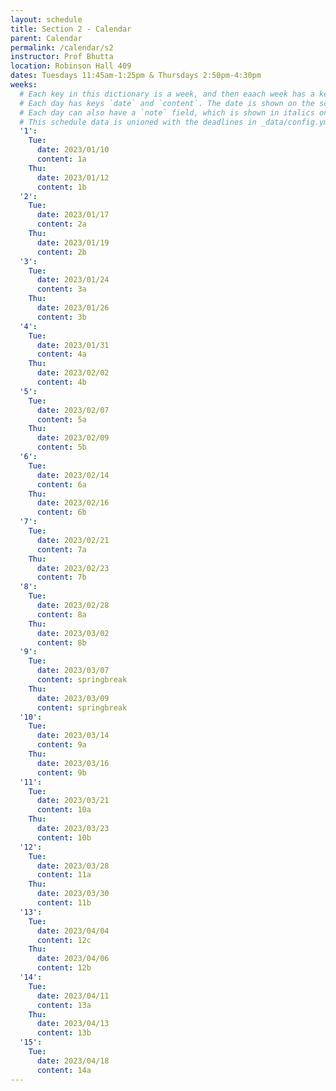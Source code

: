 ```yaml
---
layout: schedule
title: Section 2 - Calendar
parent: Calendar
permalink: /calendar/s2
instructor: Prof Bhutta
location: Robinson Hall 409
dates: Tuesdays 11:45am-1:25pm & Thursdays 2:50pm-4:30pm
weeks:
  # Each key in this dictionary is a week, and then eaach week has a key in [Mon, Tue, Wed, Thu, Thu].
  # Each day has keys `date` and `content`. The date is shown on the schedule, and `content` is a key into the yml file in _data/modules.yml. `content` may be an array.
  # Each day can also have a `note` field, which is shown in italics on the calendar.
  # This schedule data is unioned with the deadlines in _data/config.yml
  '1':
    Tue:
      date: 2023/01/10
      content: 1a
    Thu:
      date: 2023/01/12
      content: 1b
  '2':
    Tue:
      date: 2023/01/17
      content: 2a
    Thu:
      date: 2023/01/19
      content: 2b
  '3':
    Tue:
      date: 2023/01/24
      content: 3a
    Thu:
      date: 2023/01/26
      content: 3b
  '4':
    Tue:
      date: 2023/01/31
      content: 4a
    Thu:
      date: 2023/02/02
      content: 4b
  '5':
    Tue:
      date: 2023/02/07
      content: 5a
    Thu:
      date: 2023/02/09
      content: 5b
  '6':
    Tue:
      date: 2023/02/14
      content: 6a
    Thu:
      date: 2023/02/16
      content: 6b
  '7':
    Tue:
      date: 2023/02/21
      content: 7a
    Thu:
      date: 2023/02/23
      content: 7b
  '8':
    Tue:
      date: 2023/02/28
      content: 8a
    Thu:
      date: 2023/03/02
      content: 8b
  '9':
    Tue:
      date: 2023/03/07
      content: springbreak
    Thu:
      date: 2023/03/09
      content: springbreak
  '10':
    Tue:
      date: 2023/03/14
      content: 9a
    Thu:
      date: 2023/03/16
      content: 9b
  '11':
    Tue:
      date: 2023/03/21
      content: 10a
    Thu:
      date: 2023/03/23
      content: 10b
  '12':
    Tue:
      date: 2023/03/28
      content: 11a
    Thu:
      date: 2023/03/30
      content: 11b
  '13':
    Tue:
      date: 2023/04/04
      content: 12c
    Thu:
      date: 2023/04/06
      content: 12b
  '14':
    Tue:
      date: 2023/04/11
      content: 13a
    Thu:
      date: 2023/04/13
      content: 13b
  '15':
    Tue:
      date: 2023/04/18
      content: 14a
---
```

